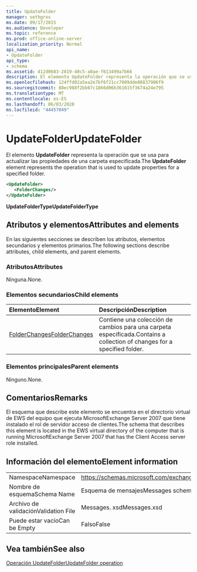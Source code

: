 ```yaml
---
title: UpdateFolder
manager: sethgros
ms.date: 09/17/2015
ms.audience: Developer
ms.topic: reference
ms.prod: office-online-server
localization_priority: Normal
api_name:
- UpdateFolder
api_type:
- schema
ms.assetid: 412d0683-2819-40c5-a0ae-f613499a7b66
description: El elemento UpdateFolder representa la operación que se usa para actualizar las propiedades de una carpeta especificada.
ms.openlocfilehash: 124ffd02a5ea2e7bf6f21cc7009dde08837906f9
ms.sourcegitcommit: 88ec988f2bb67c1866d06b361615f3674a24e795
ms.translationtype: MT
ms.contentlocale: es-ES
ms.lasthandoff: 06/03/2020
ms.locfileid: "44457049"
---
```

# <a name="updatefolder"></a><span data-ttu-id="cf082-103">UpdateFolder</span><span class="sxs-lookup"><span data-stu-id="cf082-103">UpdateFolder</span></span>

<span data-ttu-id="cf082-104">El elemento **UpdateFolder** representa la operación que se usa para actualizar las propiedades de una carpeta especificada.</span><span class="sxs-lookup"><span data-stu-id="cf082-104">The **UpdateFolder** element represents the operation that is used to update properties for a specified folder.</span></span> 
  
```xml
<UpdateFolder>
   <FolderChanges/>
</UpdateFolder>
```

 <span data-ttu-id="cf082-105">**UpdateFolderType**</span><span class="sxs-lookup"><span data-stu-id="cf082-105">**UpdateFolderType**</span></span>
## <a name="attributes-and-elements"></a><span data-ttu-id="cf082-106">Atributos y elementos</span><span class="sxs-lookup"><span data-stu-id="cf082-106">Attributes and elements</span></span>

<span data-ttu-id="cf082-107">En las siguientes secciones se describen los atributos, elementos secundarios y elementos primarios.</span><span class="sxs-lookup"><span data-stu-id="cf082-107">The following sections describe attributes, child elements, and parent elements.</span></span>
  
### <a name="attributes"></a><span data-ttu-id="cf082-108">Atributos</span><span class="sxs-lookup"><span data-stu-id="cf082-108">Attributes</span></span>

<span data-ttu-id="cf082-109">Ninguna.</span><span class="sxs-lookup"><span data-stu-id="cf082-109">None.</span></span>
  
### <a name="child-elements"></a><span data-ttu-id="cf082-110">Elementos secundarios</span><span class="sxs-lookup"><span data-stu-id="cf082-110">Child elements</span></span>

|<span data-ttu-id="cf082-111">**Elemento**</span><span class="sxs-lookup"><span data-stu-id="cf082-111">**Element**</span></span>|<span data-ttu-id="cf082-112">**Descripción**</span><span class="sxs-lookup"><span data-stu-id="cf082-112">**Description**</span></span>|
|:-----|:-----|
|[<span data-ttu-id="cf082-113">FolderChanges</span><span class="sxs-lookup"><span data-stu-id="cf082-113">FolderChanges</span></span>](folderchanges.md) <br/> |<span data-ttu-id="cf082-114">Contiene una colección de cambios para una carpeta especificada.</span><span class="sxs-lookup"><span data-stu-id="cf082-114">Contains a collection of changes for a specified folder.</span></span>  <br/> |
   
### <a name="parent-elements"></a><span data-ttu-id="cf082-115">Elementos principales</span><span class="sxs-lookup"><span data-stu-id="cf082-115">Parent elements</span></span>

<span data-ttu-id="cf082-116">Ninguno.</span><span class="sxs-lookup"><span data-stu-id="cf082-116">None.</span></span>
  
## <a name="remarks"></a><span data-ttu-id="cf082-117">Comentarios</span><span class="sxs-lookup"><span data-stu-id="cf082-117">Remarks</span></span>

<span data-ttu-id="cf082-118">El esquema que describe este elemento se encuentra en el directorio virtual de EWS del equipo que ejecuta MicrosoftExchange Server 2007 que tiene instalado el rol de servidor acceso de clientes.</span><span class="sxs-lookup"><span data-stu-id="cf082-118">The schema that describes this element is located in the EWS virtual directory of the computer that is running MicrosoftExchange Server 2007 that has the Client Access server role installed.</span></span>
  
## <a name="element-information"></a><span data-ttu-id="cf082-119">Información del elemento</span><span class="sxs-lookup"><span data-stu-id="cf082-119">Element information</span></span>

|||
|:-----|:-----|
|<span data-ttu-id="cf082-120">Namespace</span><span class="sxs-lookup"><span data-stu-id="cf082-120">Namespace</span></span>  <br/> |https://schemas.microsoft.com/exchange/services/2006/messages  <br/> |
|<span data-ttu-id="cf082-121">Nombre de esquema</span><span class="sxs-lookup"><span data-stu-id="cf082-121">Schema Name</span></span>  <br/> |<span data-ttu-id="cf082-122">Esquema de mensajes</span><span class="sxs-lookup"><span data-stu-id="cf082-122">Messages schema</span></span>  <br/> |
|<span data-ttu-id="cf082-123">Archivo de validación</span><span class="sxs-lookup"><span data-stu-id="cf082-123">Validation File</span></span>  <br/> |<span data-ttu-id="cf082-124">Messages. xsd</span><span class="sxs-lookup"><span data-stu-id="cf082-124">Messages.xsd</span></span>  <br/> |
|<span data-ttu-id="cf082-125">Puede estar vacío</span><span class="sxs-lookup"><span data-stu-id="cf082-125">Can be Empty</span></span>  <br/> |<span data-ttu-id="cf082-126">Falso</span><span class="sxs-lookup"><span data-stu-id="cf082-126">False</span></span>  <br/> |
   
## <a name="see-also"></a><span data-ttu-id="cf082-127">Vea también</span><span class="sxs-lookup"><span data-stu-id="cf082-127">See also</span></span>



[<span data-ttu-id="cf082-128">Operación UpdateFolder</span><span class="sxs-lookup"><span data-stu-id="cf082-128">UpdateFolder operation</span></span>](updatefolder-operation.md)

